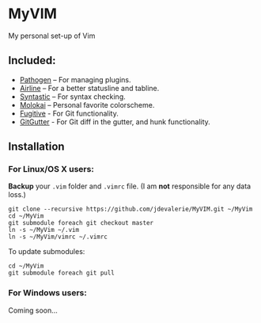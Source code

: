 MyVIM
=====
My personal set-up of Vim

Included:
---------
* [Pathogen](https://github.com/tpope/vim-pathogen) – For managing plugins.
* [Airline](https://github.com/bling/vim-airline) – For a better statusline and tabline.
* [Syntastic](https://github.com/scrooloose/syntastic) – For syntax checking.
* [Molokai](https://github.com/tomasr/molokai) – Personal favorite colorscheme.
* [Fugitive](https://github.com/tpope/vim-fugitive) - For Git functionality.
* [GitGutter](https://github.com/airblade/vim-gitgutter) - For Git diff in the gutter, and hunk functionality.

Installation
------------
### For Linux/OS X users:
**Backup** your `.vim` folder and `.vimrc` file. (I am **not** responsible for any data loss.)
```
git clone --recursive https://github.com/jdevalerie/MyVIM.git ~/MyVim
cd ~/MyVim
git submodule foreach git checkout master
ln -s ~/MyVim ~/.vim
ln -s ~/MyVim/vimrc ~/.vimrc
```
To update submodules:
```
cd ~/MyVim
git submodule foreach git pull
```

### For Windows users:
Coming soon...
